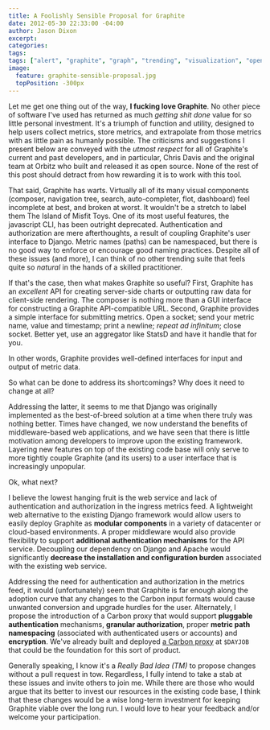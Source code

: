 ```yaml
---
title: A Foolishly Sensible Proposal for Graphite
date: 2012-05-30 22:33:00 -04:00
author: Jason Dixon
excerpt:
categories:
tags:
tags: ["alert", "graphite", "graph", "trending", "visualization", "open source"]
image:
  feature: graphite-sensible-proposal.jpg
  topPosition: -300px
---
```


Let me get one thing out of the way, **I fucking love Graphite**. No other piece of software I've used has returned as much *getting shit done* value for so little personal investment. It's a triumph of function and utility, designed to help users collect metrics, store metrics, and extrapolate from those metrics with as little pain as humanly possible. The criticisms and suggestions I present below are conveyed with the *utmost respect* for all of Graphite's current and past developers, and in particular, Chris Davis and the original team at Orbitz who built and released it as open source. None of the rest of this post should detract from how rewarding it is to work with this tool.

That said, Graphite has warts. Virtually all of its many visual components (composer, navigation tree, search, auto-completer, flot, dashboard) feel incomplete at best, and broken at worst. It wouldn't be a stretch to label them The Island of Misfit Toys. One of its most useful features, the javascript CLI, has been outright deprecated. Authentication and authorization are mere afterthoughts, a result of coupling Graphite's user interface to Django. Metric names (paths) can be namespaced, but there is no good way to enforce or encourage good naming practices. Despite all of these issues (and more), I can think of no other trending suite that feels quite so *natural* in the hands of a skilled practitioner.

If that's the case, then what makes Graphite so useful? First, Graphite has an *excellent* API for creating server-side charts or outputting raw data for client-side rendering. The composer is nothing more than a GUI interface for constructing a Graphite API-compatible URL. Second, Graphite provides a simple interface for submitting metrics. Open a socket; send your metric name, value and timestamp; print a newline; *repeat ad infinitum*; close socket. Better yet, use an aggregator like StatsD and have it handle that for you.

In other words, Graphite provides well-defined interfaces for input and output of metric data.

So what can be done to address its shortcomings? Why does it need to change at all?

Addressing the latter, it seems to me that Django was originally implemented as the best-of-breed solution at a time when there truly was nothing better. Times have changed, we now understand the benefits of middleware-based web applications, and we have seen that there is little motivation among developers to improve upon the existing framework. Layering new features on top of the existing code base will only serve to more tightly couple Graphite (and its users) to a user interface that is increasingly unpopular.

Ok, what next?

I believe the lowest hanging fruit is the web service and lack of authentication and authorization in the ingress metrics feed. A lightweight web alternative to the existing Django framework would allow users to easily deploy Graphite as **modular components** in a variety of datacenter or cloud-based environments. A proper middleware would also provide flexibility to support **additional authentication mechanisms** for the API service. Decoupling our dependency on Django and Apache would significantly **decrease the installation and configuration burden** associated with the existing web service.

Addressing the need for authentication and authorization in the metrics feed, it would (unfortunately) seem that Graphite is far enough along the adoption curve that any changes to the Carbon input formats would cause unwanted conversion and upgrade hurdles for the user. Alternately, I propose the introduction of a Carbon proxy that would support **pluggable authentication** mechanisms, **granular authorization**, proper **metric path namespacing** (associated with authenticated users or accounts) and **encryption**. We've already built and deployed [a Carbon proxy](https://github.com/obfuscurity/backstop) at `$DAYJOB` that could be the foundation for this sort of product.

Generally speaking, I know it's a *Really Bad Idea (TM)* to propose changes without a pull request in tow. Regardless, I fully intend to take a stab at these issues and invite others to join me. While there are those who would argue that its better to invest our resources in the existing code base, I think that these changes would be a wise long-term investment for keeping Graphite viable over the long run. I would love to hear your feedback and/or welcome your participation.